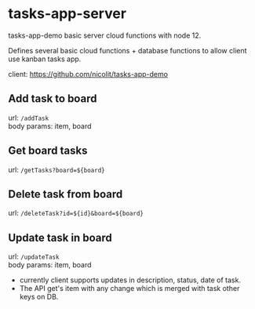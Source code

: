 # tasks-app-server

tasks-app-demo basic server cloud functions with node 12.

Defines several basic cloud functions + database functions to allow client use kanban tasks app.

client: https://github.com/nicolit/tasks-app-demo

## Add task to board
  url: `/addTask`
<br>
  body params: item, board
<br>

## Get board tasks
  url: `/getTasks?board=${board}`
<br>

## Delete task from board
  url: `/deleteTask?id=${id}&board=${board}`
<br>

## Update task in board
  url: `/updateTask`
<br>
  body params: item, board
<br>
* currently client supports updates in description, status, date of task. 
* The API get's item with any change which is merged with task other keys on DB.
<br>
